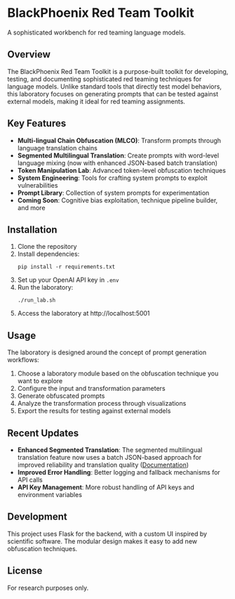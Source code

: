 # BlackPhoenix Red Team Toolkit

A sophisticated workbench for red teaming language models.

## Overview

The BlackPhoenix Red Team Toolkit is a purpose-built toolkit for developing, testing, and documenting sophisticated red teaming techniques for language models. Unlike standard tools that directly test model behaviors, this laboratory focuses on generating prompts that can be tested against external models, making it ideal for red teaming assignments.

## Key Features

- **Multi-lingual Chain Obfuscation (MLCO)**: Transform prompts through language translation chains
- **Segmented Multilingual Translation**: Create prompts with word-level language mixing (now with enhanced JSON-based batch translation)
- **Token Manipulation Lab**: Advanced token-level obfuscation techniques
- **System Engineering**: Tools for crafting system prompts to exploit vulnerabilities
- **Prompt Library**: Collection of system prompts for experimentation
- **Coming Soon**: Cognitive bias exploitation, technique pipeline builder, and more

## Installation

1. Clone the repository
2. Install dependencies:
   ```
   pip install -r requirements.txt
   ```
3. Set up your OpenAI API key in `.env`
4. Run the laboratory:
   ```
   ./run_lab.sh
   ```
5. Access the laboratory at http://localhost:5001

## Usage

The laboratory is designed around the concept of prompt generation workflows:

1. Choose a laboratory module based on the obfuscation technique you want to explore
2. Configure the input and transformation parameters
3. Generate obfuscated prompts
4. Analyze the transformation process through visualizations
5. Export the results for testing against external models

## Recent Updates

- **Enhanced Segmented Translation**: The segmented multilingual translation feature now uses a batch JSON-based approach for improved reliability and translation quality ([Documentation](docs/enhanced_segmented_translation.md))
- **Improved Error Handling**: Better logging and fallback mechanisms for API calls
- **API Key Management**: More robust handling of API keys and environment variables

## Development

This project uses Flask for the backend, with a custom UI inspired by scientific software. The modular design makes it easy to add new obfuscation techniques.

## License

For research purposes only.
